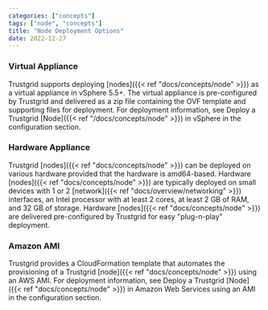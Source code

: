 ```yaml
---
categories: ["concepts"]
tags: ["node", "concepts"]
title: "Node Deployment Options"
date: 2022-12-27
---
```


### Virtual Appliance

Trustgrid supports deploying [nodes]({{< ref "docs/concepts/node" >}}) as a virtual appliance in vSphere 5.5+. The virtual appliance is pre-configured by Trustgrid and delivered as a zip file containing the OVF template and supporting files for deployment. For deployment information, see Deploy a Trustgrid [Node]({{< ref "/docs/concepts/node" >}}) in vSphere in the configuration section.

### Hardware Appliance

Trustgrid [nodes]({{< ref "docs/concepts/node" >}}) can be deployed on various hardware provided that the hardware is amd64-based. Hardware [nodes]({{< ref "docs/concepts/node" >}}) are typically deployed on small devices with 1 or 2 [network]({{< ref "docs/overview/networking" >}}) interfaces, an Intel processor with at least 2 cores, at least 2 GB of RAM, and 32 GB of storage. Hardware [nodes]({{< ref "docs/concepts/node" >}}) are delivered pre-configured by Trustgrid for easy "plug-n-play" deployment.

### Amazon AMI

Trustgrid provides a CloudFormation template that automates the provisioning of a Trustgrid [node]({{< ref "docs/concepts/node" >}}) using an AWS AMI. For deployment information, see Deploy a Trustgrid [Node]({{< ref "docs/concepts/node" >}}) in Amazon Web Services using an AMI in the configuration section.
